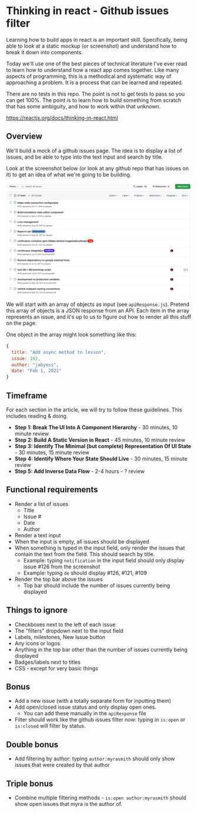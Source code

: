 # Thinking in react - Github issues filter

Learning how to build apps in react is an important skill. Specifically, being able to look at a static mockup (or screenshot) and understand how to break it down into components.

Today we'll use one of the best pieces of technical literature I've ever read to learn how to understand how a react app comes together. Like many aspects of programming, this is a methodical and systematic way of approaching a problem. It is a process that can be learned and repeated.

There are no tests in this repo. The point is not to get tests to pass so you can get 100%. The point is to learn how to build something from scratch that has some ambiguity, and how to work within that unknown.

https://reactjs.org/docs/thinking-in-react.html

## Overview

We'll build a mock of a github issues page. The idea is to display a list of issues, and be able to type into the text input and search by title.

Look at the screenshot below (or look at any github repo that has issues on it) to get an idea of what we're going to be building.

![issues](./images/github-issues.png)

We will start with an array of objects as input (see `apiResponse.js`). Pretend this array of objects is a JSON response from an API. Each item in the array represents an issue, and it's up to us to figure out how to render all this stuff on the page.

One object in the array might look something like this:

```js
{
  title: "Add async method to lesson",
  issue: 102,
  author: "jabyess",
  date: "Feb 1, 2021"
}
```

## Timeframe

For each section in the article, we will try to follow these guidelines. This includes reading & doing.

* **Step 1: Break The UI Into A Component Hierarchy** - 30 minutes, 10 minute review
* **Step 2: Build A Static Version in React** - 45 minutes, 10 minute review
* **Step 3: Identify The Minimal (but complete) Representation Of UI State** - 30 minutes, 15 minute review
* **Step 4: Identify Where Your State Should Live** - 30 minutes, 15 minute review
* **Step 5: Add Inverse Data Flow** - 2-4 hours - ? review

## Functional requirements

* Render a list of issues
  * Title
  * Issue #
  * Date
  * Author
* Render a text input
* When the input is empty, all issues should be displayed
* When something is typed in the input field, only render the issues that contain the text from the field. This should search by title.
  * Example: typing `notification` in the input field should only display issue #126 from the screenshot
  * Example: typing `de` should display #126, #121, #109
* Render the top bar above the issues
  * Top bar should include the number of issues currently being displayed

## Things to ignore

* Checkboxes next to the left of each issue
* The "filters" dropdown next to the input field
* Labels, milestones, New Issue button
* Any icons or logos
* Anything in the top bar other than the number of issues currently being displayed
* Badges/labels next to titles
* CSS - except for very basic things

## Bonus

* Add a new issue (with a totally separate form for inputting them)
* Add open/closed issue status and only display open ones.
  * You can add these manually in the `apiResponse` file
* Filter should work like the github issues filter now: typing in `is:open` or `is:closed` will filter by status. 

## Double bonus

* Add filtering by author: typing `author:myrasmith` should only show issues that were created by that author

## Triple bonus

* Combine multiple filtering methods - `is:open author:myrasmith` should show open issues that myra is the author of.